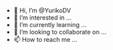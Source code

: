 - 👋 Hi, I’m @YurikoDV
- 👀 I’m interested in ...
- 🌱 I’m currently learning ...
- 💞️ I’m looking to collaborate on ...
- 📫 How to reach me ...

<!---
YurikoDV/YurikoDV is a ✨ special ✨ repository because its `README.md` (this file) appears on your GitHub profile.
You can click the Preview link to take a look at your changes.
--->
